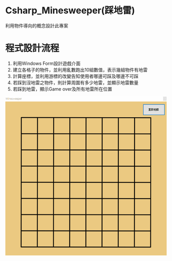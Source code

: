 # Csharp_Minesweeper(踩地雷)
利用物件導向的概念設計此專案

# 程式設計流程
1. 利用Windows Form設計遊戲介面
2. 建立各格子的物件，並利用亂數跑出10組數值，表示幾組物件有地雷
3. 計算座標，並利用游標的改變告知使用者哪邊可踩及哪邊不可踩
4. 若踩到沒地雷之物件，則計算周圍有多少地雷，並顯示地雷數量
5. 若踩到地雷，顯示Game over及所有地雷所在位置

![Mine](./Minesweeper.gif)